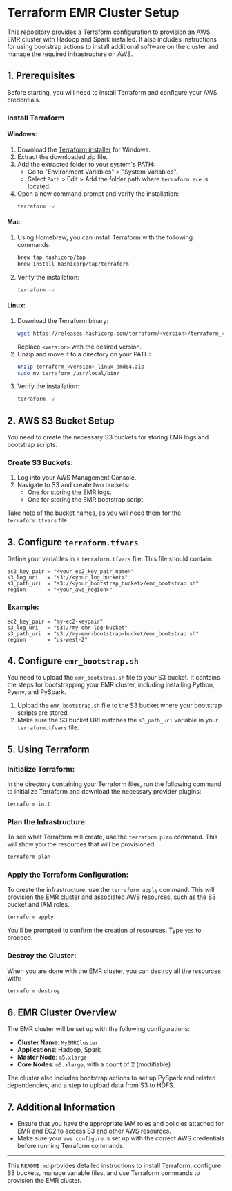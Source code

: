 # Terraform EMR Cluster Setup

This repository provides a Terraform configuration to provision an AWS EMR cluster with Hadoop and Spark installed. It also includes instructions for using bootstrap actions to install additional software on the cluster and manage the required infrastructure on AWS.

## 1. Prerequisites

Before starting, you will need to install Terraform and configure your AWS credentials.

### Install Terraform

#### Windows:
1. Download the [Terraform installer](https://www.terraform.io/downloads.html) for Windows.
2. Extract the downloaded zip file.
3. Add the extracted folder to your system's PATH:
   - Go to "Environment Variables" > "System Variables".
   - Select `Path` > Edit > Add the folder path where `terraform.exe` is located.
4. Open a new command prompt and verify the installation:
   ```bash
   terraform -v
   ```

#### Mac:
1. Using Homebrew, you can install Terraform with the following commands:
   ```bash
   brew tap hashicorp/tap
   brew install hashicorp/tap/terraform
   ```
2. Verify the installation:
   ```bash
   terraform -v
   ```

#### Linux:
1. Download the Terraform binary:
   ```bash
   wget https://releases.hashicorp.com/terraform/<version>/terraform_<version>_linux_amd64.zip
   ```
   Replace `<version>` with the desired version.
2. Unzip and move it to a directory on your PATH:
   ```bash
   unzip terraform_<version>_linux_amd64.zip
   sudo mv terraform /usr/local/bin/
   ```
3. Verify the installation:
   ```bash
   terraform -v
   ```

## 2. AWS S3 Bucket Setup

You need to create the necessary S3 buckets for storing EMR logs and bootstrap scripts.

### Create S3 Buckets:
1. Log into your AWS Management Console.
2. Navigate to S3 and create two buckets:
   - One for storing the EMR logs.
   - One for storing the EMR bootstrap script.

Take note of the bucket names, as you will need them for the `terraform.tfvars` file.

## 3. Configure `terraform.tfvars`

Define your variables in a `terraform.tfvars` file. This file should contain:

```hcl
ec2_key_pair = "<your_ec2_key_pair_name>"
s3_log_uri   = "s3://<your_log_bucket>"
s3_path_uri  = "s3://<your_bootstrap_bucket>/emr_bootstrap.sh"
region       = "<your_aws_region>"
```

### Example:
```hcl
ec2_key_pair = "my-ec2-keypair"
s3_log_uri   = "s3://my-emr-log-bucket"
s3_path_uri  = "s3://my-emr-bootstrap-bucket/emr_bootstrap.sh"
region       = "us-west-2"
```

## 4. Configure `emr_bootstrap.sh`

You need to upload the `emr_bootstrap.sh` file to your S3 bucket. It contains the steps for bootstrapping your EMR cluster, including installing Python, Pyenv, and PySpark.

1. Upload the `emr_bootstrap.sh` file to the S3 bucket where your bootstrap scripts are stored.
2. Make sure the S3 bucket URI matches the `s3_path_uri` variable in your `terraform.tfvars` file.

## 5. Using Terraform

### Initialize Terraform:
In the directory containing your Terraform files, run the following command to initialize Terraform and download the necessary provider plugins:

```bash
terraform init
```

### Plan the Infrastructure:
To see what Terraform will create, use the `terraform plan` command. This will show you the resources that will be provisioned.

```bash
terraform plan
```

### Apply the Terraform Configuration:
To create the infrastructure, use the `terraform apply` command. This will provision the EMR cluster and associated AWS resources, such as the S3 bucket and IAM roles.

```bash
terraform apply
```

You'll be prompted to confirm the creation of resources. Type `yes` to proceed.

### Destroy the Cluster:
When you are done with the EMR cluster, you can destroy all the resources with:

```bash
terraform destroy
```

## 6. EMR Cluster Overview

The EMR cluster will be set up with the following configurations:

- **Cluster Name**: `MyEMRCluster`
- **Applications**: Hadoop, Spark
- **Master Node**: `m5.xlarge`
- **Core Nodes**: `m5.xlarge`, with a count of 2 (modifiable)

The cluster also includes bootstrap actions to set up PySpark and related dependencies, and a step to upload data from S3 to HDFS.

## 7. Additional Information

- Ensure that you have the appropriate IAM roles and policies attached for EMR and EC2 to access S3 and other AWS resources.
- Make sure your `aws configure` is set up with the correct AWS credentials before running Terraform commands.

---

This `README.md` provides detailed instructions to install Terraform, configure S3 buckets, manage variable files, and use Terraform commands to provision the EMR cluster.
